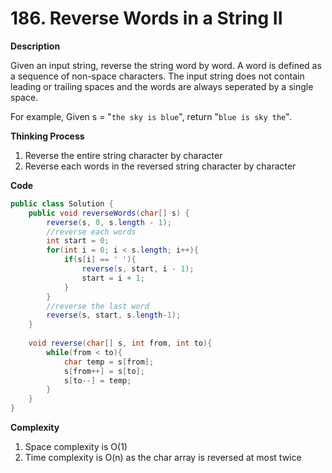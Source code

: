 # 186. Reverse Words in a String II

**Description**

Given an input string, reverse the string word by word. A word is defined as a sequence of non-space characters. The input string does not contain leading or trailing spaces and the words are always seperated by a single space.

For example,
Given s = "`the sky is blue`",
return "`blue is sky the`".

**Thinking Process**

1. Reverse the entire string character by character
2. Reverse each words in the reversed string character by character

**Code**

```java
public class Solution {
    public void reverseWords(char[] s) {
        reverse(s, 0, s.length - 1);
        //reverse each words
        int start = 0;
        for(int i = 0; i < s.length; i++){
            if(s[i] == ' '){
                reverse(s, start, i - 1);
                start = i + 1;
            }
        }
      	//reverse the last word
        reverse(s, start, s.length-1);
    }
    
    void reverse(char[] s, int from, int to){
        while(from < to){
            char temp = s[from];
            s[from++] = s[to];
            s[to--] = temp;
        }
    }
}
```

**Complexity**

1. Space complexity is O(1)
2. Time complexity is O(n) as the char array is reversed at most twice